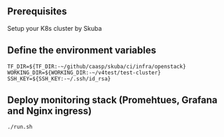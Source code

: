 ## Prerequisites
Setup your K8s cluster by Skuba

## Define the environment variables
```
TF_DIR=${TF_DIR:-~/github/caasp/skuba/ci/infra/openstack}
WORKING_DIR=${WORKING_DIR:-~/v4test/test-cluster}
SSH_KEY=${SSH_KEY:-~/.ssh/id_rsa}
```

## Deploy monitoring stack (Promehtues, Grafana and Nginx ingress)
```
./run.sh
```
